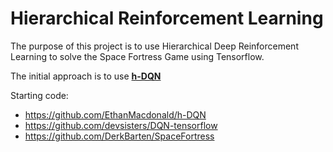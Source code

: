 # Hierarchical Reinforcement Learning
The purpose of this project is to use Hierarchical Deep Reinforcement Learning to solve the Space Fortress Game using Tensorflow.

The initial approach is to use [**h-DQN**](https://arxiv.org/abs/1604.06057)

Starting code:
 - https://github.com/EthanMacdonald/h-DQN
 - https://github.com/devsisters/DQN-tensorflow
 - https://github.com/DerkBarten/SpaceFortress
